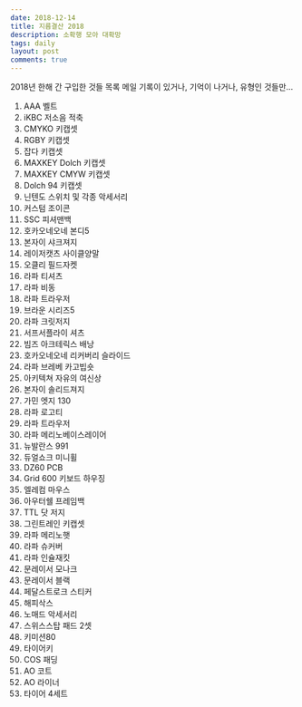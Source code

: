 ```yaml
---
date: 2018-12-14
title: 지름결산 2018
description: 소확행 모아 대확망
tags: daily
layout: post
comments: true
---
```


2018년 한해 간 구입한 것들 목록
메일 기록이 있거나, 기억이 나거나, 유형인 것들만...

1. AAA 벨트
2. iKBC 저소음 적축
3. CMYKO 키캡셋
4. RGBY 키캡셋
5. 잡다 키캡셋
6. MAXKEY Dolch 키캡셋
7. MAXKEY CMYW 키캡셋
8. Dolch 94 키캡셋
9. 닌텐도 스위치 및 각종 악세서리
10. 커스텀 조이콘
11. SSC 피셔맨백
12. 호카오네오네 본디5
13. 본자이 샤크져지
14. 레이저캣츠 사이클양말
15. 오클리 필드자켓
16. 라파 티셔츠
17. 라파 비동
18. 라파 트라우저
19. 브라운 시리즈5
20. 라파 크릿저지
21. 서프서플라이 셔츠
22. 빔즈 아크테릭스 배낭
23. 호카오네오네 리커버리 슬라이드
24. 라파 브레베 카고빕숏
25. 아키텍쳐 자유의 여신상
26. 본자이 솔리드져지
27. 가민 엣지 130
28. 라파 로고티
29. 라파 트라우저
30. 라파 메리노베이스레이어
31. 뉴발란스 991
32. 듀얼쇼크 미니휠
33. DZ60 PCB
34.  Grid 600 키보드 하우징
35.  엘레컴 마우스
36.  아우터쉘 프레임백
37.  TTL 닷 저지
38.  그린트레인 키캡셋
39.  라파 메리노햇
40.  라파 슈커버
41.  라파 인슐재킷
42.  문레이서 모나크
43.  문레이서 블랙
44. 페달스트로크 스티커
45. 해피삭스
46. 노매드 악세서리
47. 스위스스탑 패드 2셋
48. 키미션80
49. 타이어키
50. COS 패딩
51. AO 코트
52. AO 라이너
53. 타이어 4세트
